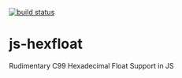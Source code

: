 [![build status](https://secure.travis-ci.org/dankogai/js-hexfloat.png)](http://travis-ci.org/dankogai/js-hexfloat)

# js-hexfloat

Rudimentary C99 Hexadecimal Float Support in JS
